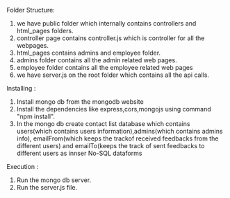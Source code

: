 Folder Structure:

1) we have public folder which internally contains controllers and html_pages folders.
2) controller page contains controller.js which is controller for all the webpages.
3) html_pages contains admins and employee folder.
4) admins folder contains all the admin related web pages.
5) employee folder contains all the employee related web pages
6) we have server.js on the root folder which contains all the api calls.

Installing :
1) Install mongo db from the mongodb website
2) Install the dependencies like express,cors,mongojs using command "npm install".
3) In the mongo db create contact list database which contains users(which contains users information),admins(which contains admins info),
   emailFrom(which keeps the trackof received feedbacks from the different users) and emailTo(keeps the track of sent feedbacks to different 
   users as innser No-SQL dataforms 

Execution :
1) Run the mongo db server.
2) Run the server.js file.
